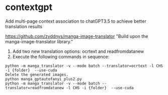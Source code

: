 # contextgpt
Add multi-page context association to chatGPT3.5 to achieve better translation results 

https://github.com/zyddnys/manga-image-translator
"Build upon the manga-image-translator library."



1. Add two new translation options: ocrtext and readfromdatanew
2. Execute the following commands in sequence:
```
python -m manga_translator -v --mode batch --translator=ocrtext -l CHS -i {folder}  --use-cuda
Delete the generated images.
python manga_gptautofanyi_plus2.py
python -m manga_translator -v --mode batch --translator=readfromdatanew -l CHS -i {folder}  --use-cuda

```
